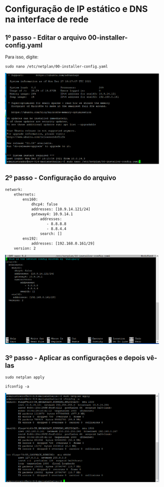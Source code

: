# Configuração de IP estático e DNS na interface de rede


## 1º passo - Editar o arquivo 00-installer-config.yaml

Para isso, digite:
```
sudo nano /etc/netplan/00-installer-config.yaml
```
![1](https://github.com/MNahVR/Sred/blob/main/Galeria/1.png)

## 2º passo - Configuração do arquivo
```
network:
    ethernets:
        ens160:          
            dhcp4: false                  
            addresses: [10.9.14.121/24]   
            gateway4: 10.9.14.1             
                addresses:
                   - 8.8.8.8             
                   - 8.8.4.4             
                search: []                
        ens192:                           
            addresses: [192.168.0.161/29] 
    version: 2
```
![2](https://github.com/MNahVR/Sred/blob/main/Galeria/2.png)

## 3º passo - Aplicar as configurações e depois vê-las

```
sudo netplan apply
```

```
ifconfig -a
```
![3](https://github.com/MNahVR/Sred/blob/main/Galeria/3.png)